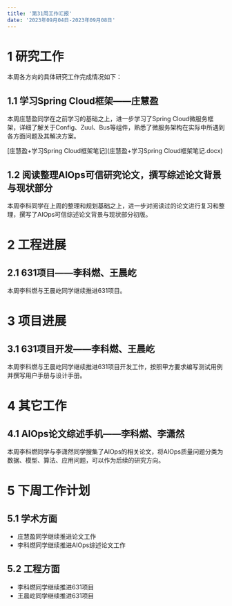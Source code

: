 ```yaml
---
title: '第31周工作汇报'
date: '2023年09月04日-2023年09月08日'
---
```


<!-- 只允许使用一级标题和二级标题 -->

# 1 研究工作

本周各方向的具体研究工作完成情况如下：

## 1.1 学习Spring Cloud框架——庄慧盈

本周庄慧盈同学在之前学习的基础之上，进一步学习了Spring Cloud微服务框架，详细了解关于Config、Zuul、Bus等组件，熟悉了微服务架构在实际中所遇到各方面问题及其解决方案。

<!-- 注意该超链接应该如何使用，不需要进行手动的编号，注意附件名不能有任何的空格 -->
[庄慧盈+学习Spring Cloud框架笔记](庄慧盈+学习Spring Cloud框架笔记.docx)

## 1.2 阅读整理AIOps可信研究论文，撰写综述论文背景与现状部分

本周李科同学在上周的整理和规划基础之上，进一步对阅读过的论文进行复习和整理，撰写了AIOps可信综述论文背景与现状部分初版。

# 2 工程进展

## 2.1 631项目——李科燃、王晨屹

本周李科燃与王晨屹同学继续推进631项目。

# 3 项目进展

## 3.1 631项目开发——李科燃、王晨屹

本周李科燃与王晨屹同学继续推进631项目开发工作，按照甲方要求编写测试用例并撰写用户手册与设计手册。

# 4 其它工作

## 4.1 AIOps论文综述手机——李科燃、李潇然

本周李科燃同学与李潇然同学搜集了AIOps的相关论文，将AIOps质量问题分类为数据、模型、算法、应用问题，可以作为后续的研究方向。

# 5 下周工作计划

## 5.1 学术方面

+ 庄慧盈同学继续推进论文工作
+ 李科燃同学继续推进AIOps综述论文工作

## 5.2 工程方面

+ 李科燃同学继续推进631项目
+ 王晨屹同学继续推进631项目
